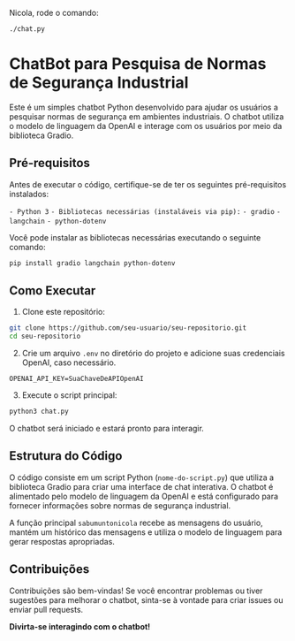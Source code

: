 Nicola, rode o comando:
```
./chat.py
```

# ChatBot para Pesquisa de Normas de Segurança Industrial

Este é um simples chatbot Python desenvolvido para ajudar os usuários a pesquisar normas de segurança em ambientes industriais. O chatbot utiliza o modelo de linguagem da OpenAI e interage com os usuários por meio da biblioteca Gradio.

## Pré-requisitos

Antes de executar o código, certifique-se de ter os seguintes pré-requisitos instalados:

```- Python 3```
```- Bibliotecas necessárias (instaláveis via pip):```
  ```- gradio```
  ```- langchain```
  ```- python-dotenv```

Você pode instalar as bibliotecas necessárias executando o seguinte comando:

```bash
pip install gradio langchain python-dotenv
```

## Como Executar

1. Clone este repositório:

```bash
git clone https://github.com/seu-usuario/seu-repositorio.git
cd seu-repositorio
```

2. Crie um arquivo `.env` no diretório do projeto e adicione suas credenciais OpenAI, caso necessário.

```env
OPENAI_API_KEY=SuaChaveDeAPIOpenAI
```

3. Execute o script principal:

```bash
python3 chat.py
```

O chatbot será iniciado e estará pronto para interagir.

## Estrutura do Código

O código consiste em um script Python (`nome-do-script.py`) que utiliza a biblioteca Gradio para criar uma interface de chat interativa. O chatbot é alimentado pelo modelo de linguagem da OpenAI e está configurado para fornecer informações sobre normas de segurança industrial.

A função principal `sabumuntonicola` recebe as mensagens do usuário, mantém um histórico das mensagens e utiliza o modelo de linguagem para gerar respostas apropriadas.

## Contribuições

Contribuições são bem-vindas! Se você encontrar problemas ou tiver sugestões para melhorar o chatbot, sinta-se à vontade para criar issues ou enviar pull requests.

**Divirta-se interagindo com o chatbot!**